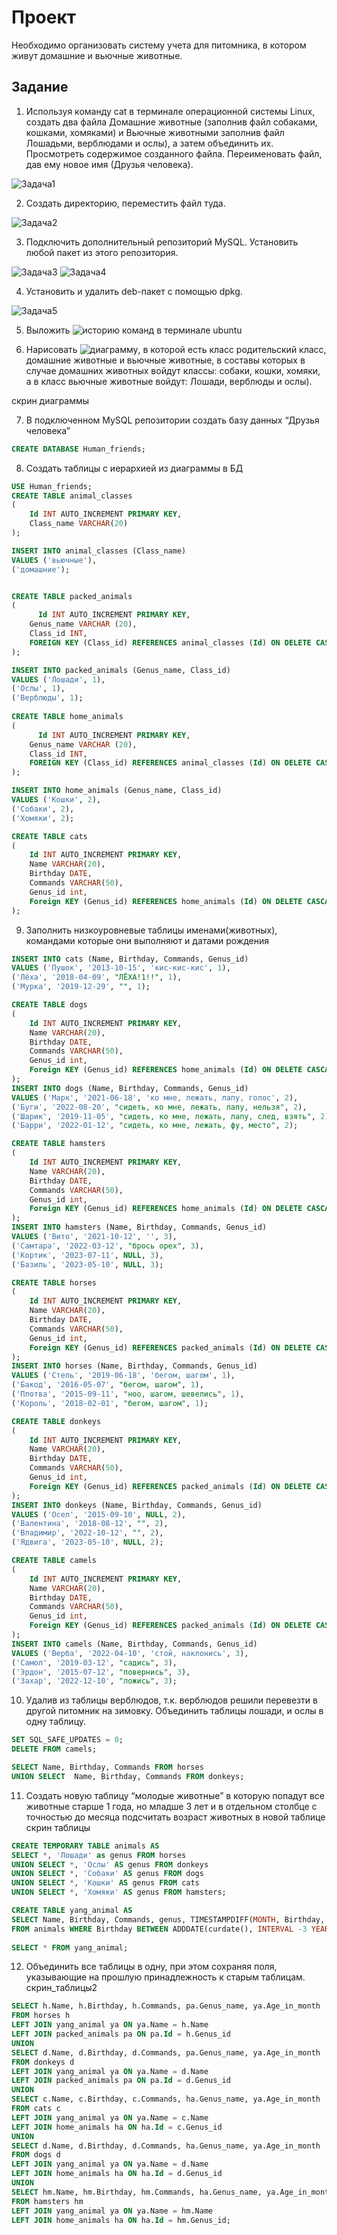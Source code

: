 # Проект
Необходимо организовать систему учета для питомника, в котором живут
домашние и вьючные животные.

## Задание
1. Используя команду cat в терминале операционной системы Linux, создать
два файла Домашние животные (заполнив файл собаками, кошками,
хомяками) и Вьючные животными заполнив файл Лошадьми, верблюдами и
ослы), а затем объединить их. Просмотреть содержимое созданного файла.
Переименовать файл, дав ему новое имя (Друзья человека).

![Задача1](https://github.com/ScarletStranger/animal_system/blob/main/screencshots/1.png)

2. Создать директорию, переместить файл туда.

![Задача2](https://github.com/ScarletStranger/animal_system/blob/main/screencshots/2.png)

3. Подключить дополнительный репозиторий MySQL. Установить любой пакет
из этого репозитория.

![Задача3](https://github.com/ScarletStranger/animal_system/blob/main/screencshots/3.png)
![Задача4](https://github.com/ScarletStranger/animal_system/blob/main/screencshots/4.png)

4. Установить и удалить deb-пакет с помощью dpkg.

![Задача5](https://github.com/ScarletStranger/animal_system/blob/main/screencshots/5.png)

5. Выложить ![историю команд](https://github.com/ScarletStranger/animal_system/blob/main/Linux_history_commands) в терминале ubuntu
  
6. Нарисовать ![диаграмму](https://github.com/ScarletStranger/animal_system/blob/main/animal_classes.drawio), в которой есть класс родительский класс, домашние
животные и вьючные животные, в составы которых в случае домашних
животных войдут классы: собаки, кошки, хомяки, а в класс вьючные животные
войдут: Лошади, верблюды и ослы).

скрин диаграммы

7. В подключенном MySQL репозитории создать базу данных “Друзья
человека”
```sql
CREATE DATABASE Human_friends;
```

8. Создать таблицы с иерархией из диаграммы в БД
```sql
USE Human_friends;
CREATE TABLE animal_classes
(
	Id INT AUTO_INCREMENT PRIMARY KEY, 
	Class_name VARCHAR(20)
);

INSERT INTO animal_classes (Class_name)
VALUES ('вьючные'),
('домашние');  


CREATE TABLE packed_animals
(
	  Id INT AUTO_INCREMENT PRIMARY KEY,
    Genus_name VARCHAR (20),
    Class_id INT,
    FOREIGN KEY (Class_id) REFERENCES animal_classes (Id) ON DELETE CASCADE ON UPDATE CASCADE
);

INSERT INTO packed_animals (Genus_name, Class_id)
VALUES ('Лошади', 1),
('Ослы', 1),  
('Верблюды', 1); 
    
CREATE TABLE home_animals
(
	  Id INT AUTO_INCREMENT PRIMARY KEY,
    Genus_name VARCHAR (20),
    Class_id INT,
    FOREIGN KEY (Class_id) REFERENCES animal_classes (Id) ON DELETE CASCADE ON UPDATE CASCADE
);

INSERT INTO home_animals (Genus_name, Class_id)
VALUES ('Кошки', 2),
('Собаки', 2),  
('Хомяки', 2); 

CREATE TABLE cats 
(       
    Id INT AUTO_INCREMENT PRIMARY KEY, 
    Name VARCHAR(20), 
    Birthday DATE,
    Commands VARCHAR(50),
    Genus_id int,
    Foreign KEY (Genus_id) REFERENCES home_animals (Id) ON DELETE CASCADE ON UPDATE CASCADE
);
```
9. Заполнить низкоуровневые таблицы именами(животных), командами
которые они выполняют и датами рождения
```sql
INSERT INTO cats (Name, Birthday, Commands, Genus_id)
VALUES ('Пушок', '2013-10-15', 'кис-кис-кис', 1),
('Лёха', '2018-04-09', "ЛЁХА!1!!", 1),  
('Мурка', '2019-12-29', "", 1); 

CREATE TABLE dogs 
(       
    Id INT AUTO_INCREMENT PRIMARY KEY, 
    Name VARCHAR(20), 
    Birthday DATE,
    Commands VARCHAR(50),
    Genus_id int,
    Foreign KEY (Genus_id) REFERENCES home_animals (Id) ON DELETE CASCADE ON UPDATE CASCADE
);
INSERT INTO dogs (Name, Birthday, Commands, Genus_id)
VALUES ('Марк', '2021-06-18', 'ко мне, лежать, лапу, голос', 2),
('Буги', '2022-08-20', "сидеть, ко мне, лежать, лапу, нельзя", 2),  
('Шарик', '2019-11-05', "сидеть, ко мне, лежать, лапу, след, взять", 2), 
('Барри', '2022-01-12', "сидеть, ко мне, лежать, фу, место", 2);

CREATE TABLE hamsters 
(       
    Id INT AUTO_INCREMENT PRIMARY KEY, 
    Name VARCHAR(20), 
    Birthday DATE,
    Commands VARCHAR(50),
    Genus_id int,
    Foreign KEY (Genus_id) REFERENCES home_animals (Id) ON DELETE CASCADE ON UPDATE CASCADE
);
INSERT INTO hamsters (Name, Birthday, Commands, Genus_id)
VALUES ('Вито', '2021-10-12', '', 3),
('Самтара', '2022-03-12', "брось орех", 3),  
('Кортик', '2023-07-11', NULL, 3), 
('Базиль', '2023-05-10', NULL, 3);

CREATE TABLE horses 
(       
    Id INT AUTO_INCREMENT PRIMARY KEY, 
    Name VARCHAR(20), 
    Birthday DATE,
    Commands VARCHAR(50),
    Genus_id int,
    Foreign KEY (Genus_id) REFERENCES packed_animals (Id) ON DELETE CASCADE ON UPDATE CASCADE
);
INSERT INTO horses (Name, Birthday, Commands, Genus_id)
VALUES ('Степь', '2019-06-18', 'бегом, шагом', 1),
('Бакод', '2016-05-07', "бегом, шагом", 1),  
('Плотва', '2015-09-11', "ноо, шагом, шевелись", 1), 
('Король', '2018-02-01', "бегом, шагом", 1);

CREATE TABLE donkeys 
(       
    Id INT AUTO_INCREMENT PRIMARY KEY, 
    Name VARCHAR(20), 
    Birthday DATE,
    Commands VARCHAR(50),
    Genus_id int,
    Foreign KEY (Genus_id) REFERENCES packed_animals (Id) ON DELETE CASCADE ON UPDATE CASCADE
);
INSERT INTO donkeys (Name, Birthday, Commands, Genus_id)
VALUES ('Осел', '2015-09-10', NULL, 2),
('Валентина', '2018-08-12', "", 2),  
('Владимир', '2022-10-12', "", 2), 
('Ядвига', '2023-05-10', NULL, 2);

CREATE TABLE camels 
(       
    Id INT AUTO_INCREMENT PRIMARY KEY, 
    Name VARCHAR(20), 
    Birthday DATE,
    Commands VARCHAR(50),
    Genus_id int,
    Foreign KEY (Genus_id) REFERENCES packed_animals (Id) ON DELETE CASCADE ON UPDATE CASCADE
);
INSERT INTO camels (Name, Birthday, Commands, Genus_id)
VALUES ('Верба', '2022-04-10', 'стой, наклонись', 3),
('Самол', '2019-03-12', "садись", 3),  
('Эрдон', '2015-07-12', "повернись", 3), 
('Захар', '2022-12-10', "ложись", 3);
```

10. Удалив из таблицы верблюдов, т.к. верблюдов решили перевезти в другой
питомник на зимовку. Объединить таблицы лошади, и ослы в одну таблицу.
```sql
SET SQL_SAFE_UPDATES = 0;
DELETE FROM camels;

SELECT Name, Birthday, Commands FROM horses
UNION SELECT  Name, Birthday, Commands FROM donkeys;
```

11. Создать новую таблицу “молодые животные” в которую попадут все
животные старше 1 года, но младше 3 лет и в отдельном столбце с точностью
до месяца подсчитать возраст животных в новой таблице
скрин таблицы
```sql
CREATE TEMPORARY TABLE animals AS 
SELECT *, 'Лошади' as genus FROM horses
UNION SELECT *, 'Ослы' AS genus FROM donkeys
UNION SELECT *, 'Собаки' AS genus FROM dogs
UNION SELECT *, 'Кошки' AS genus FROM cats
UNION SELECT *, 'Хомяки' AS genus FROM hamsters;

CREATE TABLE yang_animal AS
SELECT Name, Birthday, Commands, genus, TIMESTAMPDIFF(MONTH, Birthday, CURDATE()) AS Age_in_month
FROM animals WHERE Birthday BETWEEN ADDDATE(curdate(), INTERVAL -3 YEAR) AND ADDDATE(CURDATE(), INTERVAL -1 YEAR);
 
SELECT * FROM yang_animal;
```
12. Объединить все таблицы в одну, при этом сохраняя поля, указывающие на
прошлую принадлежность к старым таблицам.
скрин_таблицы2
```sql
SELECT h.Name, h.Birthday, h.Commands, pa.Genus_name, ya.Age_in_month 
FROM horses h
LEFT JOIN yang_animal ya ON ya.Name = h.Name
LEFT JOIN packed_animals pa ON pa.Id = h.Genus_id
UNION 
SELECT d.Name, d.Birthday, d.Commands, pa.Genus_name, ya.Age_in_month 
FROM donkeys d 
LEFT JOIN yang_animal ya ON ya.Name = d.Name
LEFT JOIN packed_animals pa ON pa.Id = d.Genus_id
UNION
SELECT c.Name, c.Birthday, c.Commands, ha.Genus_name, ya.Age_in_month 
FROM cats c
LEFT JOIN yang_animal ya ON ya.Name = c.Name
LEFT JOIN home_animals ha ON ha.Id = c.Genus_id
UNION
SELECT d.Name, d.Birthday, d.Commands, ha.Genus_name, ya.Age_in_month 
FROM dogs d
LEFT JOIN yang_animal ya ON ya.Name = d.Name
LEFT JOIN home_animals ha ON ha.Id = d.Genus_id
UNION
SELECT hm.Name, hm.Birthday, hm.Commands, ha.Genus_name, ya.Age_in_month 
FROM hamsters hm
LEFT JOIN yang_animal ya ON ya.Name = hm.Name
LEFT JOIN home_animals ha ON ha.Id = hm.Genus_id;
```
